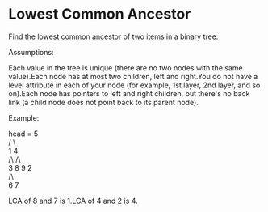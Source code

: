 # Lowest Common Ancestor

Find the lowest common ancestor of two items in a binary tree.

Assumptions:

Each value in the tree is unique (there are no two nodes with the same value).Each node has at most two children, left and right.You do not have a level&nbsp;attribute in each of your node (for example, 1st layer, 2nd layer, and so on).Each node has pointers to left and right children, but there's no back link (a child node does not point back to its parent node).


Example:

head = 5  
      / \  
     1   4  
    /\   /\  
   3  8 9  2  
  /\  
 6  7  

LCA of 8 and 7 is 1.LCA of 4 and 2 is 4.